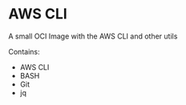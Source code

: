 # AWS CLI 

A small OCI Image with the AWS CLI and other utils

Contains: 

 - AWS CLI
 - BASH
 - Git
 - jq
